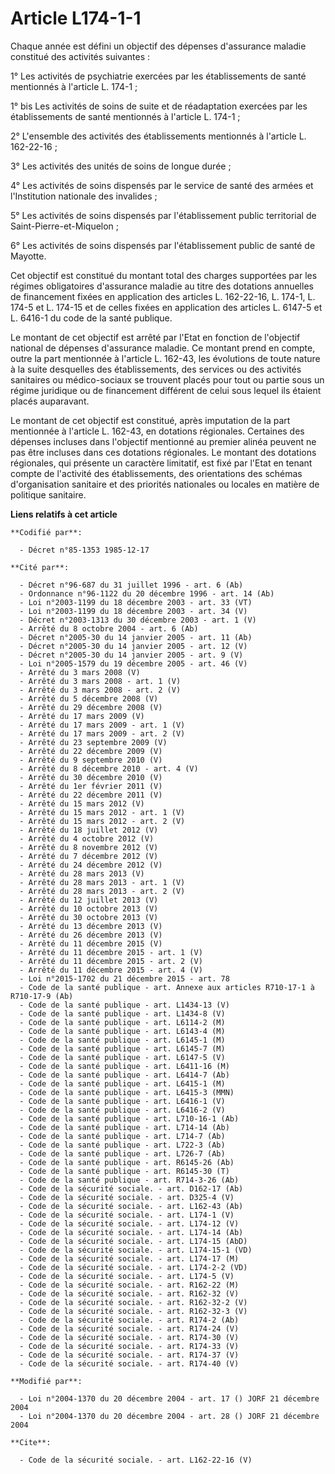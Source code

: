 # Article L174-1-1

Chaque année est défini un objectif des dépenses d'assurance maladie constitué des activités suivantes :

1° Les activités de psychiatrie exercées par les établissements de santé mentionnés à l'article L. 174-1 ;

1° bis Les activités de soins de suite et de réadaptation exercées par les établissements de santé mentionnés à l'article L.
174-1 ;

2° L'ensemble des activités des établissements mentionnés à l'article L. 162-22-16 ;

3° Les activités des unités de soins de longue durée ;

4° Les activités de soins dispensés par le service de santé des armées et l'Institution nationale des invalides ;

5° Les activités de soins dispensés par l'établissement public territorial de Saint-Pierre-et-Miquelon ;

6° Les activités de soins dispensés par l'établissement public de santé de Mayotte.

Cet objectif est constitué du montant total des charges supportées par les régimes obligatoires d'assurance maladie au titre
des dotations annuelles de financement fixées en application des articles L. 162-22-16, L. 174-1, L. 174-5 et L. 174-15 et de
celles fixées en application des articles L. 6147-5 et L. 6416-1 du code de la santé publique.

Le montant de cet objectif est arrêté par l'Etat en fonction de l'objectif national de dépenses d'assurance maladie. Ce
montant prend en compte, outre la part mentionnée à l'article L. 162-43, les évolutions de toute nature à la suite desquelles
des établissements, des services ou des activités sanitaires ou médico-sociaux se trouvent placés pour tout ou partie sous un
régime juridique ou de financement différent de celui sous lequel ils étaient placés auparavant.

Le montant de cet objectif est constitué, après imputation de la part mentionnée à l'article L. 162-43, en dotations
régionales. Certaines des dépenses incluses dans l'objectif mentionné au premier alinéa peuvent ne pas être incluses dans ces
dotations régionales. Le montant des dotations régionales, qui présente un caractère limitatif, est fixé par l'Etat en tenant
compte de l'activité des établissements, des orientations des schémas d'organisation sanitaire et des priorités nationales ou
locales en matière de politique sanitaire.

**Liens relatifs à cet article**

	**Codifié par**:

	  - Décret n°85-1353 1985-12-17

	**Cité par**:

	  - Décret n°96-687 du 31 juillet 1996 - art. 6 (Ab)
	  - Ordonnance n°96-1122 du 20 décembre 1996 - art. 14 (Ab)
	  - Loi n°2003-1199 du 18 décembre 2003 - art. 33 (VT)
	  - Loi n°2003-1199 du 18 décembre 2003 - art. 34 (V)
	  - Décret n°2003-1313 du 30 décembre 2003 - art. 1 (V)
	  - Arrêté du 8 octobre 2004 - art. 6 (Ab)
	  - Décret n°2005-30 du 14 janvier 2005 - art. 11 (Ab)
	  - Décret n°2005-30 du 14 janvier 2005 - art. 12 (V)
	  - Décret n°2005-30 du 14 janvier 2005 - art. 9 (V)
	  - Loi n°2005-1579 du 19 décembre 2005 - art. 46 (V)
	  - Arrêté du 3 mars 2008 (V)
	  - Arrêté du 3 mars 2008 - art. 1 (V)
	  - Arrêté du 3 mars 2008 - art. 2 (V)
	  - Arrêté du 5 décembre 2008 (V)
	  - Arrêté du 29 décembre 2008 (V)
	  - Arrêté du 17 mars 2009 (V)
	  - Arrêté du 17 mars 2009 - art. 1 (V)
	  - Arrêté du 17 mars 2009 - art. 2 (V)
	  - Arrêté du 23 septembre 2009 (V)
	  - Arrêté du 22 décembre 2009 (V)
	  - Arrêté du 9 septembre 2010 (V)
	  - Arrêté du 8 décembre 2010 - art. 4 (V)
	  - Arrêté du 30 décembre 2010 (V)
	  - Arrêté du 1er février 2011 (V)
	  - Arrêté du 22 décembre 2011 (V)
	  - Arrêté du 15 mars 2012 (V)
	  - Arrêté du 15 mars 2012 - art. 1 (V)
	  - Arrêté du 15 mars 2012 - art. 2 (V)
	  - Arrêté du 18 juillet 2012 (V)
	  - Arrêté du 4 octobre 2012 (V)
	  - Arrêté du 8 novembre 2012 (V)
	  - Arrêté du 7 décembre 2012 (V)
	  - Arrêté du 24 décembre 2012 (V)
	  - Arrêté du 28 mars 2013 (V)
	  - Arrêté du 28 mars 2013 - art. 1 (V)
	  - Arrêté du 28 mars 2013 - art. 2 (V)
	  - Arrêté du 12 juillet 2013 (V)
	  - Arrêté du 10 octobre 2013 (V)
	  - Arrêté du 30 octobre 2013 (V)
	  - Arrêté du 13 décembre 2013 (V)
	  - Arrêté du 26 décembre 2013 (V)
	  - Arrêté du 11 décembre 2015 (V)
	  - Arrêté du 11 décembre 2015 - art. 1 (V)
	  - Arrêté du 11 décembre 2015 - art. 2 (V)
	  - Arrêté du 11 décembre 2015 - art. 4 (V)
	  - Loi n°2015-1702 du 21 décembre 2015 - art. 78
	  - Code de la santé publique - art. Annexe aux articles R710-17-1 à R710-17-9 (Ab)
	  - Code de la santé publique - art. L1434-13 (V)
	  - Code de la santé publique - art. L1434-8 (V)
	  - Code de la santé publique - art. L6114-2 (M)
	  - Code de la santé publique - art. L6143-4 (M)
	  - Code de la santé publique - art. L6145-1 (M)
	  - Code de la santé publique - art. L6145-7 (M)
	  - Code de la santé publique - art. L6147-5 (V)
	  - Code de la santé publique - art. L6411-16 (M)
	  - Code de la santé publique - art. L6414-7 (Ab)
	  - Code de la santé publique - art. L6415-1 (M)
	  - Code de la santé publique - art. L6415-3 (MMN)
	  - Code de la santé publique - art. L6416-1 (V)
	  - Code de la santé publique - art. L6416-2 (V)
	  - Code de la santé publique - art. L710-16-1 (Ab)
	  - Code de la santé publique - art. L714-14 (Ab)
	  - Code de la santé publique - art. L714-7 (Ab)
	  - Code de la santé publique - art. L722-3 (Ab)
	  - Code de la santé publique - art. L726-7 (Ab)
	  - Code de la santé publique - art. R6145-26 (Ab)
	  - Code de la santé publique - art. R6145-30 (T)
	  - Code de la santé publique - art. R714-3-26 (Ab)
	  - Code de la sécurité sociale. - art. D162-17 (Ab)
	  - Code de la sécurité sociale. - art. D325-4 (V)
	  - Code de la sécurité sociale. - art. L162-43 (Ab)
	  - Code de la sécurité sociale. - art. L174-1 (V)
	  - Code de la sécurité sociale. - art. L174-12 (V)
	  - Code de la sécurité sociale. - art. L174-14 (Ab)
	  - Code de la sécurité sociale. - art. L174-15 (AbD)
	  - Code de la sécurité sociale. - art. L174-15-1 (VD)
	  - Code de la sécurité sociale. - art. L174-17 (M)
	  - Code de la sécurité sociale. - art. L174-2-2 (VD)
	  - Code de la sécurité sociale. - art. L174-5 (V)
	  - Code de la sécurité sociale. - art. R162-22 (M)
	  - Code de la sécurité sociale. - art. R162-32 (V)
	  - Code de la sécurité sociale. - art. R162-32-2 (V)
	  - Code de la sécurité sociale. - art. R162-32-3 (V)
	  - Code de la sécurité sociale. - art. R174-2 (Ab)
	  - Code de la sécurité sociale. - art. R174-24 (V)
	  - Code de la sécurité sociale. - art. R174-30 (V)
	  - Code de la sécurité sociale. - art. R174-33 (V)
	  - Code de la sécurité sociale. - art. R174-37 (V)
	  - Code de la sécurité sociale. - art. R174-40 (V)

	**Modifié par**:

	  - Loi n°2004-1370 du 20 décembre 2004 - art. 17 () JORF 21 décembre 2004
	  - Loi n°2004-1370 du 20 décembre 2004 - art. 28 () JORF 21 décembre 2004

	**Cite**:

	  - Code de la sécurité sociale. - art. L162-22-16 (V)
